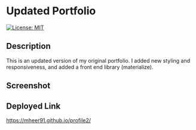 # Updated Portfolio

[![License: MIT](https://img.shields.io/badge/License-MIT-yellow.svg)](https://opensource.org/licenses/MIT)

## Description 
This is an updated version of my original portfolio. I added new styling and responsiveness, and added a front end library (materialize). 

## Screenshot

## Deployed Link
https://mheer91.github.io/profile2/